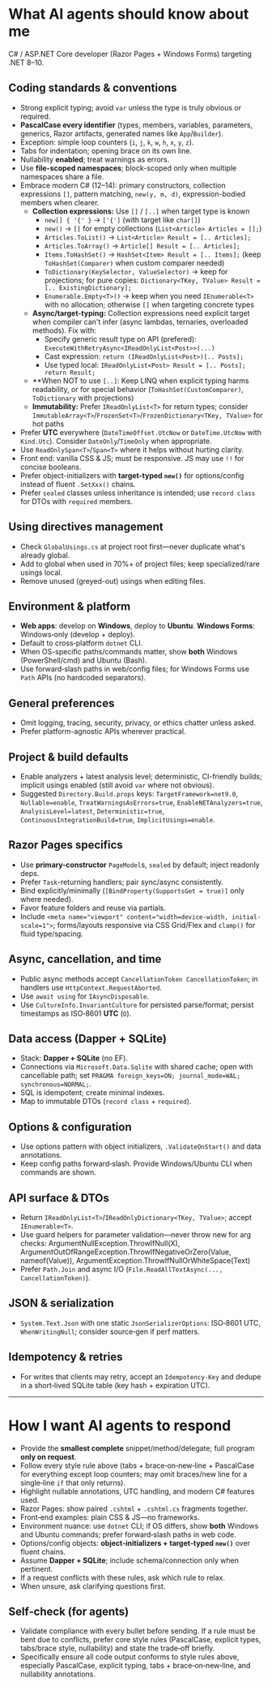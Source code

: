 # What AI agents should know about me

C# / ASP.NET Core developer (Razor Pages + Windows Forms) targeting .NET 8–10.

## Coding standards & conventions

* Strong explicit typing; avoid `var` unless the type is truly obvious or required.
* **PascalCase every identifier** (types, members, variables, parameters, generics, Razor artifacts, generated names like `App`/`Builder`).
* Exception: simple loop counters (`i`, `j`, `k`, `w`, `h`, `x`, `y`, `z`).
* Tabs for indentation; opening brace on its own line.
* Nullability **enabled**; treat warnings as errors.
* Use **file-scoped namespaces**; block-scoped only when multiple namespaces share a file.
* Embrace modern C# (12–14): primary constructors, collection expressions `[]`, pattern matching, `new(y, m, d)`, expression-bodied members when clearer.
  * **Collection expressions:** Use `[]` / `[..]` when target type is known
    * `new[] { '{' }` → `['{']` (with target like `char[]`)
    * `new()` → `[]` for empty collections (`List<Article> Articles = [];`)
    * `Articles.ToList()` → `List<Article> Result = [.. Articles];`
    * `Articles.ToArray()` → `Article[] Result = [.. Articles];`
    * `Items.ToHashSet()` → `HashSet<Item> Result = [.. Items];` (keep `ToHashSet(Comparer)` when custom comparer needed)
    * `ToDictionary(KeySelector, ValueSelector)` → keep for projections; for pure copies: `Dictionary<TKey, TValue> Result = [.. ExistingDictionary];`
    * `Enumerable.Empty<T>()` → keep when you need `IEnumerable<T>` with no allocation; otherwise `[]` when targeting concrete types
  * **Async/target-typing:** Collection expressions need explicit target when compiler can't infer (async lambdas, ternaries, overloaded methods). Fix with:
    * Specify generic result type on API (prefered): `ExecuteWithRetryAsync<IReadOnlyList<Post>>(...)`
    * Cast expression: `return (IReadOnlyList<Post>)[.. Posts];`
    * Use typed local: `IReadOnlyList<Post> Result = [.. Posts]; return Result;`
  * **When NOT to use `[..]`: Keep LINQ when explicit typing harms readability, or for special behavior (`ToHashSet(CustomComparer)`, `ToDictionary` with projections)
  * **Immutability:** Prefer `IReadOnlyList<T>` for return types; consider `ImmutableArray<T>`/`FrozenSet<T>`/`FrozenDictionary<TKey, TValue>` for hot paths
* Prefer **UTC** everywhere (`DateTimeOffset.UtcNow` or `DateTime.UtcNow` with `Kind.Utc`). Consider `DateOnly`/`TimeOnly` when appropriate.
* Use `ReadOnlySpan<T>`/`Span<T>` where it helps without hurting clarity.
* Front end: vanilla CSS & JS; must be responsive. JS may use `!!` for concise booleans.
* Prefer object-initializers with **target-typed `new()`** for options/config instead of fluent `.SetXxx()` chains.
* Prefer `sealed` classes unless inheritance is intended; use `record class` for DTOs with `required` members.

## Using directives management

* Check `GlobalUsings.cs` at project root first—never duplicate what's already global.
* Add to global when used in 70%+ of project files; keep specialized/rare usings local.
* Remove unused (greyed-out) usings when editing files.

## Environment & platform

* **Web apps**: develop on **Windows**, deploy to **Ubuntu**. **Windows Forms**: Windows‑only (develop + deploy).
* Default to cross‑platform `dotnet` CLI.
* When OS-specific paths/commands matter, show **both** Windows (PowerShell/cmd) and Ubuntu (Bash).
* Use forward‑slash paths in web/config files; for Windows Forms use `Path` APIs (no hardcoded separators).

## General preferences

* Omit logging, tracing, security, privacy, or ethics chatter unless asked.
* Prefer platform-agnostic APIs wherever practical.

## Project & build defaults

* Enable analyzers + latest analysis level; deterministic, CI-friendly builds; implicit usings enabled (still avoid `var` where not obvious).
* Suggested `Directory.Build.props` keys: `TargetFramework=net9.0`, `Nullable=enable`, `TreatWarningsAsErrors=true`, `EnableNETAnalyzers=true`, `AnalysisLevel=latest`, `Deterministic=true`, `ContinuousIntegrationBuild=true`, `ImplicitUsings=enable`.

## Razor Pages specifics

* Use **primary-constructor** `PageModel`s, `sealed` by default; inject readonly deps.
* Prefer `Task`-returning handlers; pair sync/async consistently.
* Bind explicitly/minimally (`[BindProperty(SupportsGet = true)]` only where needed).
* Favor feature folders and reuse via partials.
* Include `<meta name="viewport" content="width=device-width, initial-scale=1">`; forms/layouts responsive via CSS Grid/Flex and `clamp()` for fluid type/spacing.

## Async, cancellation, and time

* Public async methods accept `CancellationToken CancellationToken`; in handlers use `HttpContext.RequestAborted`.
* Use `await using` for `IAsyncDisposable`.
* Use `CultureInfo.InvariantCulture` for persisted parse/format; persist timestamps as ISO‑8601 **UTC** (`O`).

## Data access (Dapper + SQLite)

* Stack: **Dapper + SQLite** (no EF).
* Connections via `Microsoft.Data.Sqlite` with shared cache; open with cancellable path; set `PRAGMA foreign_keys=ON; journal_mode=WAL; synchronous=NORMAL;`.
* SQL is idempotent; create minimal indexes.
* Map to immutable DTOs (`record class` + `required`).

## Options & configuration

* Use options pattern with object initializers, `.ValidateOnStart()` and data annotations.
* Keep config paths forward‑slash. Provide Windows/Ubuntu CLI when commands are shown.

## API surface & DTOs

* Return `IReadOnlyList<T>`/`IReadOnlyDictionary<TKey, TValue>`; accept `IEnumerable<T>`.
* Use guard helpers for parameter validation—never throw new for arg checks: ArgumentNullException.ThrowIfNull(X), ArgumentOutOfRangeException.ThrowIfNegativeOrZero(Value, nameof(Value)), ArgumentException.ThrowIfNullOrWhiteSpace(Text)
* Prefer `Path.Join` and async I/O (`File.ReadAllTextAsync(..., CancellationToken)`).

## JSON & serialization

* `System.Text.Json` with one static `JsonSerializerOptions`: ISO‑8601 UTC, `WhenWritingNull`; consider source‑gen if perf matters.

## Idempotency & retries

* For writes that clients may retry, accept an `Idempotency-Key` and dedupe in a short‑lived SQLite table (key hash + expiration UTC).

---

# How I want AI agents to respond

* Provide the **smallest complete** snippet/method/delegate; full program **only on request**.
* Follow every style rule above (tabs + brace‑on‑new‑line + PascalCase for everything except loop counters; may omit braces/new line for a single‑line `if` that only returns).
* Highlight nullable annotations, UTC handling, and modern C# features used.
* Razor Pages: show paired `.cshtml` + `.cshtml.cs` fragments together.
* Front‑end examples: plain CSS & JS—no frameworks.
* Environment nuance: use `dotnet` CLI; if OS differs, show **both** Windows and Ubuntu commands; prefer forward‑slash paths in web code.
* Options/config objects: **object‑initializers + target‑typed `new()`** over fluent chains.
* Assume **Dapper + SQLite**; include schema/connection only when pertinent.
* If a request conflicts with these rules, ask which rule to relax.
* When unsure, ask clarifying questions first.

## Self‑check (for agents)

* Validate compliance with every bullet before sending. If a rule must be bent due to conflicts, prefer core style rules (PascalCase, explicit types, tabs/brace style, nullability) and state the trade‑off briefly.
* Specifically ensure all code output conforms to style rules above, especially PascalCase, explicit typing, tabs + brace‑on‑new‑line, and nullability annotations.
